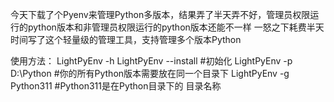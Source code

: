 今天下载了个Pyenv来管理Python多版本，结果弄了半天弄不好，管理员权限运行的python版本和非管理员权限运行的python版本还能不一样
一怒之下耗费半天时间写了这个轻量级的管理工具，支持管理多个版本Python

使用方法：
LightPyEnv -h
LightPyEnv --install    #初始化
LightPyEnv -p D:\Python    #你的所有Python版本需要放在同一个目录下
LightPyEnv -g Python311    #Python311是在Python目录下的 目录名称
